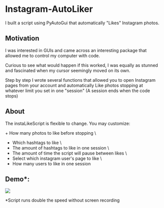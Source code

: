 # Instagram-AutoLiker
I built a script using PyAutoGui that automatically "Likes" Instagram photos.

## Motivation
I was interested in GUIs and came across an interesting package that allowed me to control my computer with code.

Curious to see what would happen if this worked, I was equally as stunned and fascinated when my cursor seemingly moved on its own.

Step by step I wrote several functions that allowed you to open Instagram pages from your account and automatically Like photos stopping at whatever limit you set in one "session" (A session ends when the code stops)

## About
The instaLikeScript is flexible to change. You may customize:

\+ How many photos to like before stopping \
+ Which hashtags to like \
+ The amount of hashtags to like in one session \
+ The amount of time the script will pause between likes \
+ Select which instagram user's page to like \
+ How many users to like in one session

## Demo*:
![](https://github.com/chrispfchung/Instagram-AutoLiker/blob/master/demo.gif)

*Script runs double the speed without screen recording
